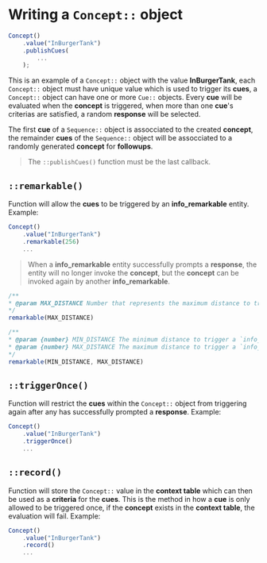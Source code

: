 # Writing a `Concept::` object

```javascript
Concept()
    .value("InBurgerTank")
    .publishCues(
        ...
    );
```

This is an example of a `Concept::` object with the value **InBurgerTank**, each `Concept::` object must have unique value which is used to trigger its **cues**, a `Concept::` object can have one or more `Cue::` objects. Every **cue** will be evaluated when the **concept** is triggered, when more than one **cue**'s criterias are satisfied, a random **response** will be selected.

The first **cue** of a `Sequence::` object is assocciated to the created **concept**, the remainder **cues** of the `Sequence::` object will be assocciated to a randomly generated **concept** for **followups**.

> The `::publishCues()` function must be the last callback.

## **`::remarkable()`**

Function will allow the **cues** to be triggered by an **info_remarkable** entity. Example:

```javascript
Concept()
    .value("InBurgerTank")
    .remarkable(256)
    ...
```

> When a **info_remarkable** entity successfully prompts a **response**, the entity will no longer invoke the **concept**, but the **concept** can be invoked again by another **info_remarkable**.

```javascript
/**
* @param MAX_DISTANCE Number that represents the maximum distance to trigger a `info_remarkable` entity
*/
remarkable(MAX_DISTANCE)

/**
* @param {number} MIN_DISTANCE The minimum distance to trigger a `info_remarkable` entity
* @param {number} MAX_DISTANCE The maximum distance to trigger a `info_remarkable` entity
*/
remarkable(MIN_DISTANCE, MAX_DISTANCE)
```

## **`::triggerOnce()`**

Function will restrict the **cues** within the `Concept::` object from triggering again after any has successfully prompted a **response**. Example:

```javascript
Concept()
    .value("InBurgerTank")
    .triggerOnce()
    ...
```

## **`::record()`**

Function will store the `Concept::` value in the **context table** which can then be used as a **criteria** for the **cues**. This is the method in how a **cue** is only allowed to be triggered once, if the **concept** exists in the **context table**, the evaluation will fail. Example:

```javascript
Concept()
    .value("InBurgerTank")
    .record()
    ...
```
